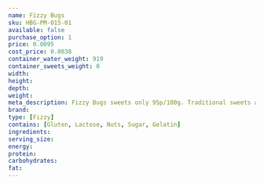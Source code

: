 ```yaml
---
name: Fizzy Bugs
sku: HBG-PM-015-01
available: false
purchase_option: 1
price: 0.0095
cost_price: 0.0038
container_water_weight: 919
container_sweets_weight: 0
width: 
height: 
depth: 
weight: 
meta_description: Fizzy Bugs sweets only 95p/100g. Traditional sweets and more at Humbugs Confectionery Store. Specialists in satisfying your sweet tooth!
brand: 
type: [Fizzy]
contains: [Gluten, Lactose, Nuts, Sugar, Gelatin]
ingredients: 
serving_size: 
energy: 
protein: 
carbohydrates: 
fat: 
---
```

